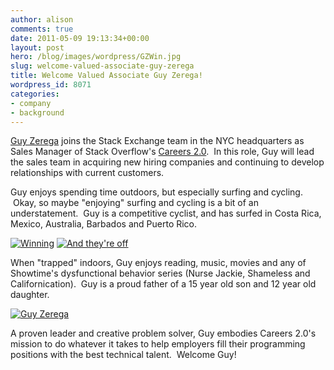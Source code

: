 ```yaml
---
author: alison
comments: true
date: 2011-05-09 19:13:34+00:00
layout: post
hero: /blog/images/wordpress/GZWin.jpg
slug: welcome-valued-associate-guy-zerega
title: Welcome Valued Associate Guy Zerega!
wordpress_id: 8071
categories:
- company
- background
---
```


[Guy Zerega](http://stackoverflow.com/users/738643/guyzee) joins the Stack Exchange team in the NYC headquarters as Sales Manager of Stack Overflow's [Careers 2.0](http://careers.stackoverflow.com).  In this role, Guy will lead the sales team in acquiring new hiring companies and continuing to develop relationships with current customers.

Guy enjoys spending time outdoors, but especially surfing and cycling.  Okay, so maybe "enjoying" surfing and cycling is a bit of an understatement.  Guy is a competitive cyclist, and has surfed in Costa Rica, Mexico, Australia, Barbados and Puerto Rico.

[![Winning](/blog/images/wordpress/GZWin.jpg)](/blog/images/wordpress/GZWin.jpg) [![And they're off](/blog/images/wordpress/GZSprint3-e1304955628610.jpg)](/blog/images/wordpress/GZSprint3.jpg)

When "trapped" indoors, Guy enjoys reading, music, movies and any of Showtime's dysfunctional behavior series (Nurse Jackie, Shameless and Californication).  Guy is a proud father of a 15 year old son and 12 year old daughter.

[![Guy Zerega](/blog/images/wordpress/Outside-Shorts.Hat1_-e1304959684932.jpg)](/blog/images/wordpress/Outside-Shorts.Hat1_.jpg)

A proven leader and creative problem solver, Guy embodies Careers 2.0's mission to do whatever it takes to help employers fill their programming positions with the best technical talent.  Welcome Guy!
